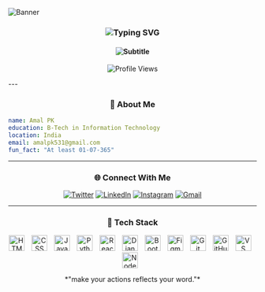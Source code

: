 ![Banner](https://github.com/amalpk531/amalpk531/blob/main/ccooddeee.gif)

<h3 align="center">
  <img src="https://readme-typing-svg.herokuapp.com/?font=JetBrains+Mono&size=30&duration=3000&pause=30000&color=58A6FF&center=true&vCenter=true&width=500&lines=Hi+%F0%9F%91%8B%2C+I'm+Amal+PK" alt="Typing SVG" />
</h3>


<h4 align="center">
  <img src="https://readme-typing-svg.herokuapp.com/?font=Source+Code+Pro&size=10&duration=2000&pause=1000&color=7D8590&center=true&vCenter=true&width=600&lines=A+passionate+developer+from+India;Always+learning+new+technologies" alt="Subtitle" />
</h4>

<div align="center">  
  
![Profile Views](https://komarev.com/ghpvc/?username=amalpk531&color=58a6ff&style=for-the-badge&label=PROFILE+VIEWS)

</div>
---
<div align="center">

### 🚀 About Me

</div>

```yaml
name: Amal PK
education: B-Tech in Information Technology
location: India
email: amalpk531@gmail.com
fun_fact: "At least 01-07-365"
```

---

<div align="center">

### 🌐 Connect With Me

[![Twitter](https://img.shields.io/badge/Twitter-1DA1F2?style=for-the-badge&logo=twitter&logoColor=white)](https://twitter.com/amal_5_3_1_)
[![LinkedIn](https://img.shields.io/badge/LinkedIn-0077B5?style=for-the-badge&logo=linkedin&logoColor=white)](https://www.linkedin.com/in/amal-pk/)
[![Instagram](https://img.shields.io/badge/Instagram-E4405F?style=for-the-badge&logo=instagram&logoColor=white)](https://www.instagram.com/_amal_p.k_)
[![Gmail](https://img.shields.io/badge/Gmail-D14836?style=for-the-badge&logo=gmail&logoColor=white)](mailto:amalpk531@gmail.com)

</div>

---

<div align="center">


<h3>🚀 Tech Stack</h3>
<p align="centre">
  <img src="https://skillicons.dev/icons?i=html" height="32" style="margin-right:10px;" alt="HTML"/>
  <img src="https://skillicons.dev/icons?i=css" height="32" style="margin-right:10px;" alt="CSS"/>
  <img src="https://skillicons.dev/icons?i=js" height="32" style="margin-right:10px;" alt="JavaScript"/>
  <img src="https://skillicons.dev/icons?i=python" height="32" style="margin-right:10px;" alt="Python"/>
  <img src="https://skillicons.dev/icons?i=react" height="32" style="margin-right:10px;" alt="React"/>
  <img src="https://skillicons.dev/icons?i=django" height="32" style="margin-right:10px;" alt="Django"/>
  <img src="https://skillicons.dev/icons?i=bootstrap" height="32" style="margin-right:10px;" alt="Bootstrap"/>
  <img src="https://skillicons.dev/icons?i=figma" height="32" style="margin-right:10px;" alt="Figma"/>
  <img src="https://skillicons.dev/icons?i=git" height="32" style="margin-right:10px;" alt="Git"/>
  <img src="https://skillicons.dev/icons?i=github" height="32" style="margin-right:10px;" alt="GitHub"/>
  <img src="https://skillicons.dev/icons?i=vscode" height="32" style="margin-right:10px;" alt="VS Code"/>
  <img src="https://skillicons.dev/icons?i=nodejs" height="32" style="margin-right:10px;" alt="Node.js"/>
</p>
</div>

<div align="center">
*"make your actions reflects your word."*
</div>
